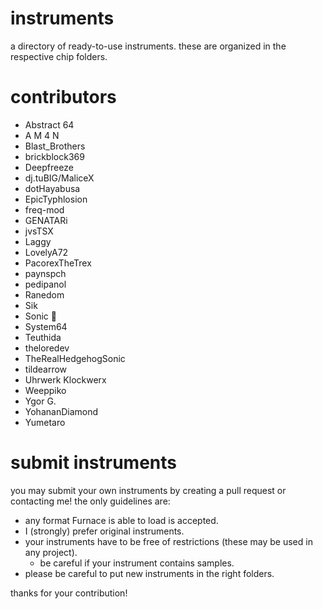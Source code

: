 # instruments

a directory of ready-to-use instruments.
these are organized in the respective chip folders.

# contributors

- Abstract 64
- A M 4 N
- Blast\_Brothers
- brickblock369
- Deepfreeze
- dj.tuBIG/MaliceX
- dotHayabusa
- EpicTyphlosion
- freq-mod
- GENATARi
- jvsTSX
- Laggy
- LovelyA72
- PacorexTheTrex
- paynspch
- pedipanol
- Ranedom
- Sik
- Sonic 🦔
- System64
- Teuthida
- theloredev
- TheRealHedgehogSonic
- tildearrow
- Uhrwerk Klockwerx
- Weeppiko
- Ygor G.
- YohananDiamond
- Yumetaro

# submit instruments

you may submit your own instruments by creating a pull request or contacting me! the only guidelines are:

- any format Furnace is able to load is accepted.
- I (strongly) prefer original instruments.
- your instruments have to be free of restrictions (these may be used in any project).
  - be careful if your instrument contains samples.
- please be careful to put new instruments in the right folders.

thanks for your contribution!
